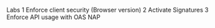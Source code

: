 Labs 
1 Enforce client security (Browser version)
2 Activate Signatures
3 Enforce API usage with OAS NAP
